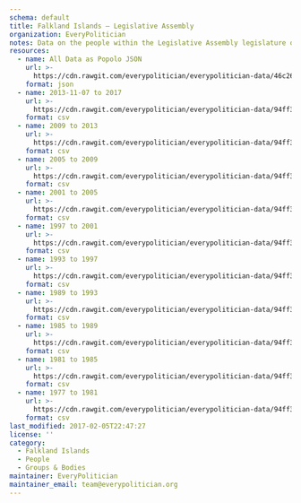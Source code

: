 ```yaml
---
schema: default
title: Falkland Islands — Legislative Assembly
organization: EveryPolitician
notes: Data on the people within the Legislative Assembly legislature of Falkland Islands.
resources:
  - name: All Data as Popolo JSON
    url: >-
      https://cdn.rawgit.com/everypolitician/everypolitician-data/46c26909b6fa02a14d8bcc7aee82860ca3fe72f4/data/Falkland_Islands/Assembly/ep-popolo-v1.0.json
    format: json
  - name: 2013-11-07 to 2017
    url: >-
      https://cdn.rawgit.com/everypolitician/everypolitician-data/94ff3ff797eaaad061e41b289adc86775a887268/data/Falkland_Islands/Assembly/term-2013.csv
    format: csv
  - name: 2009 to 2013
    url: >-
      https://cdn.rawgit.com/everypolitician/everypolitician-data/94ff3ff797eaaad061e41b289adc86775a887268/data/Falkland_Islands/Assembly/term-2009.csv
    format: csv
  - name: 2005 to 2009
    url: >-
      https://cdn.rawgit.com/everypolitician/everypolitician-data/94ff3ff797eaaad061e41b289adc86775a887268/data/Falkland_Islands/Assembly/term-2005.csv
    format: csv
  - name: 2001 to 2005
    url: >-
      https://cdn.rawgit.com/everypolitician/everypolitician-data/94ff3ff797eaaad061e41b289adc86775a887268/data/Falkland_Islands/Assembly/term-2001.csv
    format: csv
  - name: 1997 to 2001
    url: >-
      https://cdn.rawgit.com/everypolitician/everypolitician-data/94ff3ff797eaaad061e41b289adc86775a887268/data/Falkland_Islands/Assembly/term-1997.csv
    format: csv
  - name: 1993 to 1997
    url: >-
      https://cdn.rawgit.com/everypolitician/everypolitician-data/94ff3ff797eaaad061e41b289adc86775a887268/data/Falkland_Islands/Assembly/term-1993.csv
    format: csv
  - name: 1989 to 1993
    url: >-
      https://cdn.rawgit.com/everypolitician/everypolitician-data/94ff3ff797eaaad061e41b289adc86775a887268/data/Falkland_Islands/Assembly/term-1989.csv
    format: csv
  - name: 1985 to 1989
    url: >-
      https://cdn.rawgit.com/everypolitician/everypolitician-data/94ff3ff797eaaad061e41b289adc86775a887268/data/Falkland_Islands/Assembly/term-1985.csv
    format: csv
  - name: 1981 to 1985
    url: >-
      https://cdn.rawgit.com/everypolitician/everypolitician-data/94ff3ff797eaaad061e41b289adc86775a887268/data/Falkland_Islands/Assembly/term-1981.csv
    format: csv
  - name: 1977 to 1981
    url: >-
      https://cdn.rawgit.com/everypolitician/everypolitician-data/94ff3ff797eaaad061e41b289adc86775a887268/data/Falkland_Islands/Assembly/term-1977.csv
    format: csv
last_modified: 2017-02-05T22:47:27
license: ''
category:
  - Falkland Islands
  - People
  - Groups & Bodies
maintainer: EveryPolitician
maintainer_email: team@everypolitician.org
---
```


